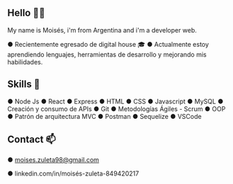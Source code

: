 ## Hello 👋👋

My name is Moisés, i'm from Argentina and i'm a developer web.

●  Recientemente egresado de digital house 🎓
●  Actualmente estoy aprendiendo lenguajes, herramientas de desarrollo y mejorando mis habilidades.


## Skills 🔭

● Node Js
● React
● Express
● HTML
● CSS
● Javascript
● MySQL
● Creación y consumo de APIs
● Git
● Metodologías Ágiles - Scrum
● OOP
● Patrón de arquitectura MVC
● Postman
● Sequelize
● VSCode


## Contact 📫

● moises.zuleta98@gmail.com

● linkedin.com/in/moisés-zuleta-849420217





